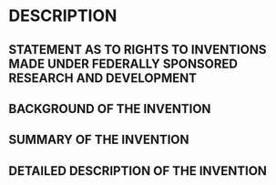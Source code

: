 # DESCRIPTION

## STATEMENT AS TO RIGHTS TO INVENTIONS MADE UNDER FEDERALLY SPONSORED RESEARCH AND DEVELOPMENT

## BACKGROUND OF THE INVENTION

## SUMMARY OF THE INVENTION

## DETAILED DESCRIPTION OF THE INVENTION


